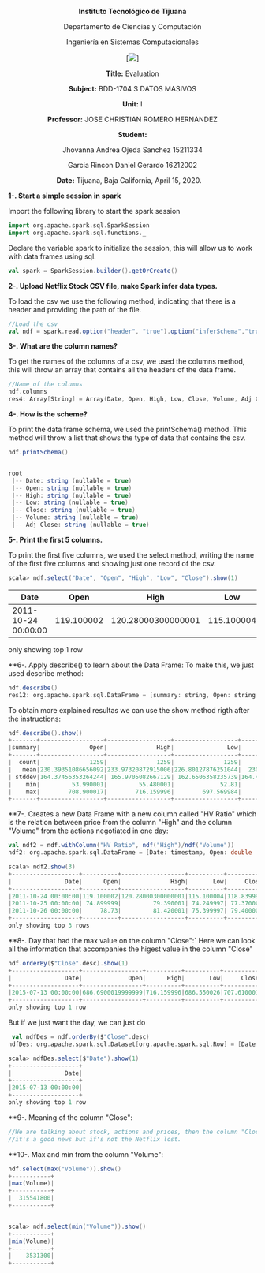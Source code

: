 <div align="center">

**Instituto Tecnológico de Tijuana**

Departamento de Ciencias y Computación

Ingeniería en Sistemas Computacionales

 [![](https://www.tijuana.tecnm.mx/wp-content/themes/tecnm/images/logo_TECT.png)]

**Title:**
Evaluation 

**Subject:**
BDD-1704 S DATOS MASIVOS

**Unit:**
 I

**Professor:**
JOSE CHRISTIAN ROMERO HERNANDEZ

**Student:**

Jhovanna Andrea Ojeda Sanchez
15211334

Garcia Rincon Daniel Gerardo
16212002



**Date:**
Tijuana, Baja California, April 15, 2020. 
</div>


**1-. Start a simple session in spark**

Import the following library to start the spark session
```scala
import org.apache.spark.sql.SparkSession
import org.apache.spark.sql.functions._
```
Declare the variable spark to initialize the session, this will allow us to work with data frames using sql.

```scala
val spark = SparkSession.builder().getOrCreate()
```
**2-. Upload Netflix Stock CSV file, make Spark infer data types.**

To load the csv we use the following method, indicating that there is a header and providing the path of the file.
```scala
//Load the csv
val ndf = spark.read.option("header", "true").option("inferSchema","true")csv("C:\\Users\\Daniel Garcia\\Desktop\\Evaluacion_1 1_Scala\\Netflix_2011_2016.csv")
```
**3-. What are the column names?**

To get the names of the columns of a csv, we used the columns method, this will throw an array that contains all the headers of the data frame.
```scala
//Name of the columns
ndf.columns
res4: Array[String] = Array(Date, Open, High, Low, Close, Volume, Adj Close)
```

**4-. How is the scheme?**

To print the data frame schema, we used the printSchema() method. This method will throw a list that shows the type of data that contains the csv.
```scala
ndf.printSchema()


root
 |-- Date: string (nullable = true)
 |-- Open: string (nullable = true)
 |-- High: string (nullable = true)
 |-- Low: string (nullable = true)
 |-- Close: string (nullable = true)
 |-- Volume: string (nullable = true)
 |-- Adj Close: string (nullable = true)
```

**5-. Print the first 5 columns.**

To print the first five columns, we used the select method, writing the name of the first five columns and showing just one record of the csv.
```scala
scala> ndf.select("Date", "Open", "High", "Low", "Close").show(1)
```


|               Date|      Open|              High|       Low|     Close|
|-------------------|----------|------------------|----------|----------|
|2011-10-24 00:00:00|119.100002|120.28000300000001|115.100004|118.839996|

only showing top 1 row

**6-. Apply describe() to learn about the Data Frame:
To make this, we just used describe method:
```scala
ndf.describe()
res12: org.apache.spark.sql.DataFrame = [summary: string, Open: string ... 5 more fields]
```
To obtain more explained resultas we can use the show method rigth after the instructions:
```scala
ndf.describe().show()
+-------+------------------+------------------+------------------+------------------+--------------------+------------------+
|summary|              Open|              High|               Low|             Close|              Volume|         Adj Close|
+-------+------------------+------------------+------------------+------------------+--------------------+------------------+
|  count|              1259|              1259|              1259|              1259|                1259|              1259|
|   mean|230.39351086656092|233.97320872915006|226.80127876251044|  230.522453845909|2.5634836060365368E7|55.610540036536875|
| stddev|164.37456353264244| 165.9705082667129| 162.6506358235739|164.40918905512854| 2.306312683388607E7|35.186669331525486|
|    min|         53.990001|         55.480001|             52.81|              53.8|             3531300|          7.685714|
|    max|        708.900017|        716.159996|        697.569984|        707.610001|           315541800|        130.929993|
+-------+------------------+------------------+------------------+------------------+--------------------+------------------+
```

**7-. Creates a new Data Frame with a new column called "HV Ratio" which is the relation between price from the column "High" and the column "Volume" from the actions negotiated in one day:
```scala
val ndf2 = ndf.withColumn("HV Ratio", ndf("High")/ndf("Volume"))
ndf2: org.apache.spark.sql.DataFrame = [Date: timestamp, Open: double ... 6 more fields]

scala> ndf2.show(3)
+-------------------+----------+------------------+----------+----------+---------+------------------+--------------------+
|               Date|      Open|              High|       Low|     Close|   Volume|         Adj Close|            HV Ratio|
+-------------------+----------+------------------+----------+----------+---------+------------------+--------------------+
|2011-10-24 00:00:00|119.100002|120.28000300000001|115.100004|118.839996|120460200|         16.977142|9.985040951285156E-7|
|2011-10-25 00:00:00| 74.899999|         79.390001| 74.249997| 77.370002|315541800|11.052857000000001|2.515989989281927E-7|
|2011-10-26 00:00:00|     78.73|         81.420001| 75.399997| 79.400002|148733900|         11.342857|5.474206014903126E-7|
+-------------------+----------+------------------+----------+----------+---------+------------------+--------------------+
only showing top 3 rows
```

**8-. Day that had the max value on the column "Close":`
Here we can look all the information that accompanies the higest value in the column "Close"
```scala
ndf.orderBy($"Close".desc).show(1)
+-------------------+-----------------+----------+----------+----------+--------+------------------+
|               Date|             Open|      High|       Low|     Close|  Volume|         Adj Close|
+-------------------+-----------------+----------+----------+----------+--------+------------------+
|2015-07-13 00:00:00|686.6900019999999|716.159996|686.550026|707.610001|33205200|101.08714300000001|
+-------------------+-----------------+----------+----------+----------+--------+------------------+
only showing top 1 row
```
But if we just want the day, we can just do 
```scala
 val ndfDes = ndf.orderBy($"Close".desc)
ndfDes: org.apache.spark.sql.Dataset[org.apache.spark.sql.Row] = [Date: timestamp, Open: double ... 5 more fields]

scala> ndfDes.select($"Date").show(1)
+-------------------+
|               Date|
+-------------------+
|2015-07-13 00:00:00|
+-------------------+
only showing top 1 row
```

**9-. Meaning of the column "Close":
```scala
//We are talking about stock, actions and prices, then the column "Close" has to mean the price when the stock close for a day, if it's higer that the Open the 
//it's a good news but if's not the Netflix lost.
```

**10-. Max and min from the column "Volume":
```scala
ndf.select(max("Volume")).show()
+-----------+
|max(Volume)|
+-----------+
|  315541800|
+-----------+


scala> ndf.select(min("Volume")).show()
+-----------+
|min(Volume)|
+-----------+
|    3531300|
+-----------+
```
